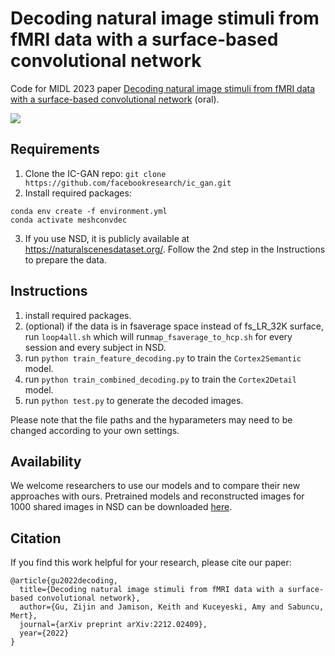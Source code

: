 # Decoding natural image stimuli from fMRI data with a surface-based convolutional network

Code for MIDL 2023 paper [Decoding natural image stimuli from fMRI data with a surface-based convolutional network](https://arxiv.org/abs/2212.02409) (oral).

![](/model.png)

## Requirements
1. Clone the IC-GAN repo: `git clone https://github.com/facebookresearch/ic_gan.git`
2. Install required packages: 
```shell
conda env create -f environment.yml 
conda activate meshconvdec
```
3. If you use NSD, it is publicly available at https://naturalscenesdataset.org/. Follow the 2nd step in the Instructions to prepare the data.

## Instructions
1. install required packages.
2. (optional) if the data is in fsaverage space instead of fs_LR_32K surface, run `loop4all.sh` which will run`map_fsaverage_to_hcp.sh` for every session and every subject in NSD.
2. run `python train_feature_decoding.py` to train the `Cortex2Semantic` model.
3. run `python train_combined_decoding.py` to train the `Cortex2Detail` model.
4. run `python test.py` to generate the decoded images. 

Please note that the file paths and the hyparameters may need to be changed according to your own settings.

## Availability
We welcome researchers to use our models and to compare their new approaches with ours.
Pretrained models and reconstructed images for 1000 shared images in NSD can be downloaded [here](https://cornell.box.com/s/epev6y4y6foqjey4pxtg4txsyfmcvwmj).

## Citation
If you find this work helpful for your research, please cite our paper:
```
@article{gu2022decoding,
  title={Decoding natural image stimuli from fMRI data with a surface-based convolutional network},
  author={Gu, Zijin and Jamison, Keith and Kuceyeski, Amy and Sabuncu, Mert},
  journal={arXiv preprint arXiv:2212.02409},
  year={2022}
}
```



